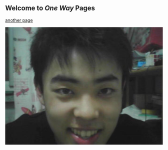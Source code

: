 ## Welcome to *One Way* Pages

[another page](./another-1.html)

<center>
 <img src='img/ww.jpg'>
</center>


